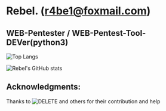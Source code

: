 # Rebel. (r4be1@foxmail.com)
## WEB-Pentester  /  WEB-Pentest-Tool-DEVer(python3)

![Top Langs](https://github-readme-stats.vercel.app/api/top-langs/?username=R4be1&theme=dark)

![Rebel's GitHub stats](https://github-readme-stats.vercel.app/api?username=R4be1&show_icons=true&theme=dark) 

## Acknowledgments:

Thanks to ![DELETE](https://ml-hacker.github.io/) and others for their contribution and help
